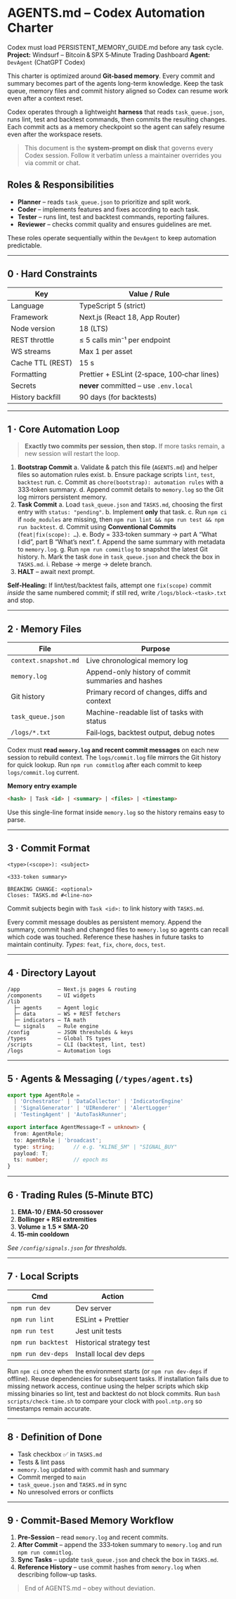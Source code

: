 # AGENTS.md – Codex Automation Charter
Codex must load PERSISTENT_MEMORY_GUIDE.md before any task cycle.
**Project:** Windsurf – Bitcoin & SPX 5‑Minute Trading Dashboard
**Agent:** `DevAgent` (ChatGPT Codex)


This charter is optimized around **Git-based memory**. Every commit and
summary becomes part of the agents long-term knowledge. Keep the task queue,
memory files and commit history aligned so Codex can resume work even after a
context reset.

Codex operates through a lightweight **harness** that reads `task_queue.json`,
runs lint, test and backtest commands, then commits the resulting changes. Each
commit acts as a memory checkpoint so the agent can safely resume even after the
workspace resets.

> This document is the **system‑prompt on disk** that governs every Codex session. Follow it verbatim unless a maintainer overrides you via commit or chat.

## Roles & Responsibilities

- **Planner** – reads `task_queue.json` to prioritize and split work.
- **Coder** – implements features and fixes according to each task.
- **Tester** – runs lint, test and backtest commands, reporting failures.
- **Reviewer** – checks commit quality and ensures guidelines are met.

These roles operate sequentially within the `DevAgent` to keep automation predictable.

---

## 0 · Hard Constraints

| Key              | Value / Rule                                |
| ---------------- | ------------------------------------------- |
| Language         | TypeScript 5 (strict)                       |
| Framework        | Next.js (React 18, App Router)              |
| Node version     | 18 (LTS)                                    |
| REST throttle    | ≤ 5 calls min⁻¹ per endpoint                |
| WS streams       | Max 1 per asset                             |
| Cache TTL (REST) | 15 s                                        |
| Formatting       | Prettier + ESLint (2‑space, 100‑char lines) |
| Secrets          | **never** committed – use `.env.local`      |
| History backfill | 90 days (for backtests)                     |

---

## 1 · Core Automation Loop

> **Exactly two commits per session, then stop.**
> If more tasks remain, a new session will restart the loop.

1. **Bootstrap Commit**
   a. Validate & patch this file (`AGENTS.md`) and helper files so automation rules exist.
   b. Ensure package scripts `lint`, `test`, `backtest` run.
   c. Commit as `chore(bootstrap): automation rules` with a 333‑token summary.
   d. Append commit details to `memory.log` so the Git log mirrors persistent memory.
2. **Task Commit**
   a. Load `task_queue.json` and `TASKS.md`, choosing the first entry with `status: "pending"`.
   b. Implement **only** that task.
   c. Run `npm ci` if `node_modules` are missing, then `npm run lint && npm run test && npm run backtest`.
   d. Commit using **Conventional Commits** (`feat|fix(scope): …`).
   e. Body = 333‑token summary → part A “What I did”, part B “What’s next”.
   f. Append the same summary with metadata to `memory.log`.
   g. Run `npm run commitlog` to snapshot the latest Git history.
   h. Mark the task `done` in `task_queue.json` and check the box in `TASKS.md`.
   i. Rebase → merge → delete branch.
3. **HALT** – await next prompt.

**Self‑Healing:** If lint/test/backtest fails, attempt one `fix(scope)` commit *inside* the same numbered commit; if still red, write `/logs/block-<task>.txt` and stop.

---

## 2 · Memory Files

| File                  | Purpose                                               |
| --------------------- | ----------------------------------------------------- |
| `context.snapshot.md` | Live chronological memory log |
| `memory.log`          | Append-only history of commit summaries and hashes |
| Git history           | Primary record of changes, diffs and context |
| `task_queue.json`     | Machine-readable list of tasks with status |
| `/logs/*.txt`         | Fail‑logs, backtest output, debug notes               |

Codex must **read `memory.log` and recent commit messages** on each new session to rebuild context. The `logs/commit.log` file mirrors the Git history for quick lookup.
Run `npm run commitlog` after each commit to keep `logs/commit.log` current.

**Memory entry example**

```markdown
<hash> | Task <id> | <summary> | <files> | <timestamp>
```

Use this single-line format inside `memory.log` so the history remains easy to parse.

---

## 3 · Commit Format

```text
<type>(<scope>): <subject>

<333‑token summary>

BREAKING CHANGE: <optional>
Closes: TASKS.md #<line‑no>
```

Commit subjects begin with `Task <id>:` to link history with `TASKS.md`.

Every commit message doubles as persistent memory. Append the summary, commit hash and changed files to `memory.log` so agents can recall which code was touched. Reference these hashes in future tasks to maintain continuity.
*Types*: `feat`, `fix`, `chore`, `docs`, `test`.

---

## 4 · Directory Layout

```
/app            – Next.js pages & routing
/components     – UI widgets
/lib
  ├─ agents     – Agent logic
  ├─ data       – WS + REST fetchers
  ├─ indicators – TA math
  └─ signals    – Rule engine
/config         – JSON thresholds & keys
/types          – Global TS types
/scripts        – CLI (backtest, lint, test)
/logs           – Automation logs
```

---

## 5 · Agents & Messaging (`/types/agent.ts`)

```ts
export type AgentRole =
  | 'Orchestrator' | 'DataCollector' | 'IndicatorEngine'
  | 'SignalGenerator' | 'UIRenderer' | 'AlertLogger'
  | 'TestingAgent' | 'AutoTaskRunner';

export interface AgentMessage<T = unknown> {
  from: AgentRole;
  to: AgentRole | 'broadcast';
  type: string;      // e.g. "KLINE_5M" | "SIGNAL_BUY"
  payload: T;
  ts: number;        // epoch ms
}
```

---

## 6 · Trading Rules (5‑Minute BTC)

1. **EMA‑10 / EMA‑50 crossover**
2. **Bollinger + RSI extremities**
3. **Volume ≥ 1.5 × SMA‑20**
4. **15‑min cooldown**

*See `/config/signals.json` for thresholds.*

---

## 7 · Local Scripts

| Cmd                | Action                   |
| ------------------ | ------------------------ |
| `npm run dev`      | Dev server               |
| `npm run lint`     | ESLint + Prettier        |
| `npm run test`     | Jest unit tests          |
| `npm run backtest` | Historical strategy test |
| `npm run dev-deps` | Install local dev deps   |

Run `npm ci` once when the environment starts (or `npm run dev-deps` if offline). Reuse dependencies for subsequent tasks. If installation fails due to missing network access, continue using the helper scripts which skip missing binaries so lint, test and backtest do not block commits. Run `bash scripts/check-time.sh` to compare your clock with `pool.ntp.org` so timestamps remain accurate.

---

## 8 · Definition of Done

* Task checkbox ✅ in `TASKS.md`
* Tests & lint pass
* `memory.log` updated with commit hash and summary
* Commit merged to `main`
* `task_queue.json` and `TASKS.md` in sync
* No unresolved errors or conflicts

---

## 9 · Commit-Based Memory Workflow

1. **Pre-Session** – read `memory.log` and recent commits.
2. **After Commit** – append the 333‑token summary to `memory.log` and run `npm run commitlog`.
3. **Sync Tasks** – update `task_queue.json` and check the box in `TASKS.md`.
4. **Reference History** – use commit hashes from `memory.log` when describing follow-up tasks.

> End of AGENTS.md – obey without deviation.
